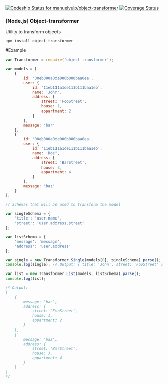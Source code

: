 [ ![Codeship Status for manuelvulp/object-transformer](https://codeship.io/projects/10036310-05c2-0132-c600-0e3e5d6e47ce/status)](https://codeship.io/projects/30943)
[![Coverage Status](https://img.shields.io/coveralls/manuelvulp/object-transformer.svg)](https://coveralls.io/r/manuelvulp/object-transformer?branch=master)

### [Node.js] Object-transformer

Utility to transform objects 

```
npm install object-transformer
```

#Example

```javascript
var Transformer = require('object-transformer');

var models = [
    {
        id: '00eb000a0de000b000baa0ea',
        user: {
            id: '11eb111a1de111b111baa1eb',
            name: 'John',
            address: {
                street: 'FooStreet',
                house: 1,
                appartment: 2
            }
        },
        message: 'bar'
    },
    {
        id: '00eb000a0de000b000baa0ea',
        user: {
            id: '11eb111a1de111b111baa1eb',
            name: 'Doe',
            address: {
                street: 'BarStreet',
                house: 3,
                appartment: 4
            }
        },
        message: 'baz'
    }
];

// Schemas that will be used to transform the model

var singleSchema = {
    'title': 'user.name',
    'street': 'user.address.street'
};

var listSchema = {
    'message': 'message',
    'address': 'user.address'
};

var single = new Transformer.Single(models[0], singleSchema).parse();
console.log(single); // Output: { title: 'John', street: 'FooStreet' }

var list = new Transformer.List(models, listSchema).parse();
console.log(list);  

/* Output:
[
    {
        message: 'bar',
        address: {
            street: 'FooStreet',
            house: 1,
            appartment: 2
        }
    },
    { 
        message: 'baz',
        address: {
            street: 'BarStreet',
            house: 3,
            appartment: 4
        }
    }
]
*/
```